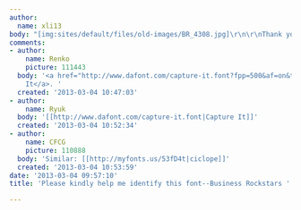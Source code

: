 ```yaml
---
author:
  name: xli13
body: "[img:sites/default/files/old-images/BR_4308.jpg]\r\n\r\nThank you so much!!"
comments:
- author:
    name: Renko
    picture: 111443
  body: '<a href="http://www.dafont.com/capture-it.font?fpp=500&af=on&text=BUSINESS+ROCKSTARS">Capture
    It</a>. '
  created: '2013-03-04 10:47:03'
- author:
    name: Ryuk
  body: '[[http://www.dafont.com/capture-it.font|Capture It]]'
  created: '2013-03-04 10:52:34'
- author:
    name: CFCG
    picture: 110888
  body: 'Similar: [[http://myfonts.us/53fD4t|ciclope]]'
  created: '2013-03-04 10:53:59'
date: '2013-03-04 09:57:10'
title: 'Please kindly help me identify this font--Business Rockstars '

---
```

